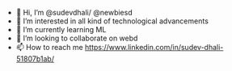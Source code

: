 - 👋 Hi, I’m @sudevdhali/ @newbiesd
- 👀 I’m interested in all kind of technological advancements
- 🌱 I’m currently learning ML
- 💞️ I’m looking to collaborate on webd
- 📫 How to reach me https://www.linkedin.com/in/sudev-dhali-51807b1ab/

<!---
sudevdhali/sudevdhali is a ✨ special ✨ repository because its `README.md` (this file) appears on your GitHub profile.
You can click the Preview link to take a look at your changes.
--->
